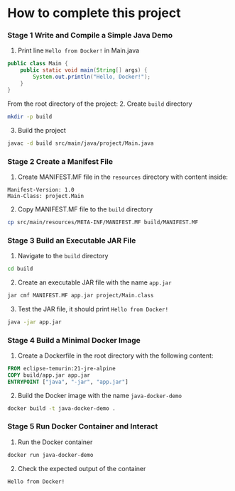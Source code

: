 # How to complete this project

### Stage 1 Write and Compile a Simple Java Demo
1.  Print line `Hello from Docker!` in Main.java
```java
public class Main {
    public static void main(String[] args) {
        System.out.println("Hello, Docker!");
    }
}
```
From the root directory of the project:
2. Create `build` directory
```bash
mkdir -p build
```
3. Build the project
```bash
javac -d build src/main/java/project/Main.java
```
### Stage 2 Create a Manifest File
1. Create MANIFEST.MF file in the `resources` directory with content inside:
```text
Manifest-Version: 1.0
Main-Class: project.Main
```
2. Copy MANIFEST.MF file to the `build` directory
```bash
cp src/main/resources/META-INF/MANIFEST.MF build/MANIFEST.MF
```
### Stage 3 Build an Executable JAR File
1. Navigate to the `build` directory
```bash
cd build
```
2. Create an executable JAR file with the name `app.jar`
```bash
jar cmf MANIFEST.MF app.jar project/Main.class
```
3. Test the JAR file, it should print `Hello from Docker!`
```bash
java -jar app.jar
```
### Stage 4 Build a Minimal Docker Image
1. Create a Dockerfile in the root directory with the following content:
```dockerfile
FROM eclipse-temurin:21-jre-alpine
COPY build/app.jar app.jar
ENTRYPOINT ["java", "-jar", "app.jar"]
```
2. Build the Docker image with the name `java-docker-demo`
```bash
docker build -t java-docker-demo .
```
### Stage 5 Run Docker Container and Interact
1. Run the Docker container
```bash
docker run java-docker-demo
```
2. Check the expected output of the container
```text
Hello from Docker!
```
